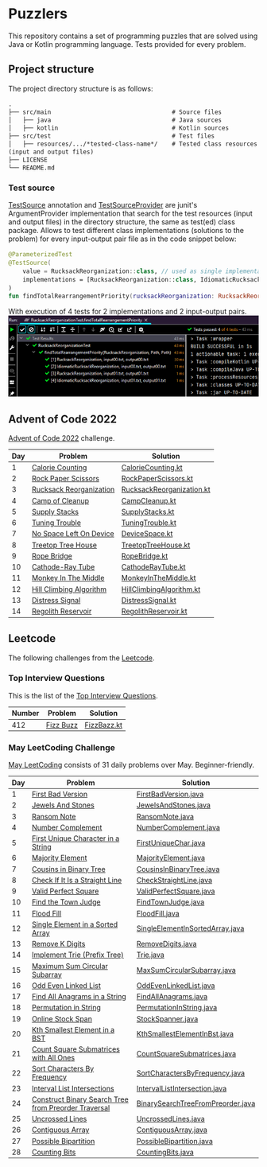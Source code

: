 # Puzzlers

This repository contains a set of programming puzzles that are solved using Java or Kotlin programming language.
Tests provided for every problem.

## Project structure

The project directory structure is as follows:

    .
    ├── src/main                                  # Source files
    │   ├── java                                  # Java sources
    │   ├── kotlin                                # Kotlin sources
    ├── src/test                                  # Test files
    │   ├── resources/.../*tested-class-name*/    # Tested class resources (input and output files)
    ├── LICENSE
    └── README.md

### Test source

[TestSource](src/test/java/io/github/chizganov/puzzlers/util/TestSource.java) annotation and
[TestSourceProvider](src/test/java/io/github/chizganov/puzzlers/util/TestSourceProvider.java) are junit's
ArgumentProvider implementation
that search for the test resources (input and output files) in the directory structure, the same as test(ed) class
package.
Allows to test different class implementations (solutions to the problem) for every input-output pair file as in the
code snippet below:

```kotlin
@ParameterizedTest
@TestSource(
    value = RucksackReorganization::class, // used as single implementation if no custom implementations provided.
    implementations = [RucksackReorganization::class, IdiomaticRucksackReorganization::class]
)
fun findTotalRearrangementPriority(rucksackReorganization: RucksackReorganization, input: Path, output: Path)
```

With execution of 4 tests for 2 implementations and 2 input-output pairs.
![test-results.png](doc/test-results.png)

## Advent of Code 2022

[Advent of Code 2022](https://adventofcode.com/2022) challenge.

| Day | Problem                                                         | Solution                                                                                                                   |
|-----|-----------------------------------------------------------------|----------------------------------------------------------------------------------------------------------------------------|
| 1   | [Calorie Counting](https://adventofcode.com/2022/day/1)         | [CalorieCounting.kt](src/main/kotlin/io/github/chizganov/puzzlers/adventofcode/twentytwo/CalorieCounting.kt)               |
| 2   | [Rock Paper Scissors](https://adventofcode.com/2022/day/2)      | [RockPaperScissors.kt](src/main/kotlin/io/github/chizganov/puzzlers/adventofcode/twentytwo/RockPaperScissors.kt)           |
| 3   | [Rucksack Reorganization](https://adventofcode.com/2022/day/3)  | [RucksackReorganization.kt](src/main/kotlin/io/github/chizganov/puzzlers/adventofcode/twentytwo/RucksackReorganization.kt) |
| 4   | [Camp of Cleanup](https://adventofcode.com/2022/day/4)          | [CampCleanup.kt](src/main/kotlin/io/github/chizganov/puzzlers/adventofcode/twentytwo/CampCleanup.kt)                       |
| 5   | [Supply Stacks](https://adventofcode.com/2022/day/5)            | [SupplyStacks.kt](src/main/kotlin/io/github/chizganov/puzzlers/adventofcode/twentytwo/SupplyStacks.kt)                     |
| 6   | [Tuning Trouble](https://adventofcode.com/2022/day/6)           | [TuningTrouble.kt](src/main/kotlin/io/github/chizganov/puzzlers/adventofcode/twentytwo/TuningTrouble.kt)                   |
| 7   | [No Space Left On Device](https://adventofcode.com/2022/day/7)  | [DeviceSpace.kt](src/main/kotlin/io/github/chizganov/puzzlers/adventofcode/twentytwo/DeviceSpace.kt)                       |
| 8   | [Treetop Tree House](https://adventofcode.com/2022/day/8)       | [TreetopTreeHouse.kt](src/main/kotlin/io/github/chizganov/puzzlers/adventofcode/twentytwo/TreetopTreeHouse.kt)             |
| 9   | [Rope Bridge](https://adventofcode.com/2022/day/9)              | [RopeBridge.kt](src/main/kotlin/io/github/chizganov/puzzlers/adventofcode/twentytwo/RopeBridge.kt)                         |
| 10  | [Cathode-Ray Tube](https://adventofcode.com/2022/day/10)        | [CathodeRayTube.kt](src/main/kotlin/io/github/chizganov/puzzlers/adventofcode/twentytwo/CathodeRayTube.kt)                 |
| 11  | [Monkey In The Middle](https://adventofcode.com/2022/day/11)    | [MonkeyInTheMiddle.kt](src/main/kotlin/io/github/chizganov/puzzlers/adventofcode/twentytwo/MonkeyInTheMiddle.kt)           |
| 12  | [Hill Climbing Algorithm](https://adventofcode.com/2022/day/12) | [HillClimbingAlgorithm.kt](src/main/kotlin/io/github/chizganov/puzzlers/adventofcode/twentytwo/HillClimbingAlgorithm.kt)   |
| 13  | [Distress Signal](https://adventofcode.com/2022/day/13)         | [DistressSignal.kt](src/main/kotlin/io/github/chizganov/puzzlers/adventofcode/twentytwo/DistressSignal.kt)                 |
| 14  | [Regolith Reservoir](https://adventofcode.com/2022/day/14)      | [RegolithReservoir.kt](src/main/kotlin/io/github/chizganov/puzzlers/adventofcode/twentytwo/RegolithReservoir.kt)           |

## Leetcode

The following challenges from the [Leetcode](https://leetcode.com/).

### Top Interview Questions

This is the list of the [Top Interview Questions](https://leetcode.com/problemset/all/?listId=wpwgkgt&page=1).

| Number | Problem                                               | Solution                                                                         |
|--------|-------------------------------------------------------|----------------------------------------------------------------------------------|
| 412    | [Fizz Buzz](https://leetcode.com/problems/fizz-buzz/) | [FizzBazz.kt](src/main/kotlin/io/github/chizganov/puzzlers/leetcode/FizzBuzz.kt) |

### May LeetCoding Challenge

[May LeetCoding](https://leetcode.com/explore/featured/card/may-leetcoding-challenge/) consists of 31 daily problems
over May. Beginner-friendly.

| Day | Problem                                                                                                                                                         | Solution                                                                                                                             |
|-----|-----------------------------------------------------------------------------------------------------------------------------------------------------------------|--------------------------------------------------------------------------------------------------------------------------------------|
| 1   | [First Bad Version](https://leetcode.com/explore/featured/card/may-leetcoding-challenge/534/week-1-may-1st-may-7th/3316/)                                       | [FirstBadVersion.java](src/main/java/io/github/chizganov/puzzlers/leetcode/may/FirstBadVersion.java)                                 |
| 2   | [Jewels And Stones](https://leetcode.com/explore/featured/card/may-leetcoding-challenge/534/week-1-may-1st-may-7th/3317/)                                       | [JewelsAndStones.java](src/main/java/io/github/chizganov/puzzlers/leetcode/may/JewelsAndStones.java)                                 |
| 3   | [Ransom Note](https://leetcode.com/explore/featured/card/may-leetcoding-challenge/534/week-1-may-1st-may-7th/3318/)                                             | [RansomNote.java](src/main/java/io/github/chizganov/puzzlers/leetcode/may/RansomNote.java)                                           |
| 4   | [Number Complement](https://leetcode.com/explore/featured/card/may-leetcoding-challenge/534/week-1-may-1st-may-7th/3319/)                                       | [NumberComplement.java](src/main/java/io/github/chizganov/puzzlers/leetcode/may/NumberComplement.java)                               |
| 5   | [First Unique Character in a String](https://leetcode.com/explore/featured/card/may-leetcoding-challenge/534/week-1-may-1st-may-7th/3320/)                      | [FirstUniqueChar.java](src/main/java/io/github/chizganov/puzzlers/leetcode/may/FirstUniqueChar.java)                                 |
| 6   | [Majority Element](https://leetcode.com/explore/featured/card/may-leetcoding-challenge/534/week-1-may-1st-may-7th/3321/)                                        | [MajorityElement.java](src/main/java/io/github/chizganov/puzzlers/leetcode/may/MajorityElement.java)                                 |
| 7   | [Cousins in Binary Tree](https://leetcode.com/explore/featured/card/may-leetcoding-challenge/534/week-1-may-1st-may-7th/3322/)                                  | [CousinsInBinaryTree.java](src/main/java/io/github/chizganov/puzzlers/leetcode/may/CousinsInBinaryTree.java)                         |
| 8   | [Check If It Is a Straight Line](https://leetcode.com/explore/featured/card/may-leetcoding-challenge/535/week-2-may-8th-may-14th/3323/)                         | [CheckStraightLine.java](src/main/java/io/github/chizganov/puzzlers/leetcode/may/CheckStraightLine.java)                             |
| 9   | [Valid Perfect Square](https://leetcode.com/explore/featured/card/may-leetcoding-challenge/535/week-2-may-8th-may-14th/3324/)                                   | [ValidPerfectSquare.java](src/main/java/io/github/chizganov/puzzlers/leetcode/may/ValidPerfectSquare.java)                           |
| 10  | [Find the Town Judge](https://leetcode.com/explore/challenge/card/may-leetcoding-challenge/535/week-2-may-8th-may-14th/3325/)                                   | [FindTownJudge.java](src/main/java/io/github/chizganov/puzzlers/leetcode/may/FindTownJudge.java)                                     |
| 11  | [Flood Fill](https://leetcode.com/explore/challenge/card/may-leetcoding-challenge/535/week-2-may-8th-may-14th/3326/)                                            | [FloodFill.java](src/main/java/io/github/chizganov/puzzlers/leetcode/may/FloodFill.java)                                             |
| 12  | [Single Element in a Sorted Array](https://leetcode.com/explore/challenge/card/may-leetcoding-challenge/535/week-2-may-8th-may-14th/3327/)                      | [SingleElementInSortedArray.java](src/main/java/io/github/chizganov/puzzlers/leetcode/may/SingleElementInSortedArray.java)           |
| 13  | [Remove K Digits](https://leetcode.com/explore/challenge/card/may-leetcoding-challenge/535/week-2-may-8th-may-14th/3328/)                                       | [RemoveDigits.java](src/main/java/io/github/chizganov/puzzlers/leetcode/may/RemoveDigits.java)                                       |
| 14  | [Implement Trie (Prefix Tree)](https://leetcode.com/explore/challenge/card/may-leetcoding-challenge/535/week-2-may-8th-may-14th/3329/)                          | [Trie.java](src/main/java/io/github/chizganov/puzzlers/leetcode/may/Trie.java)                                                       |
| 15  | [Maximum Sum Circular Subarray](https://leetcode.com/explore/challenge/card/may-leetcoding-challenge/536/week-3-may-15th-may-21st/3330/)                        | [MaxSumCircularSubarray.java](src/main/java/io/github/chizganov/puzzlers/leetcode/may/MaxSumCircularSubarray.java)                   |
| 16  | [Odd Even Linked List](https://leetcode.com/explore/challenge/card/may-leetcoding-challenge/536/week-3-may-15th-may-21st/3331/)                                 | [OddEvenLinkedList.java](src/main/java/io/github/chizganov/puzzlers/leetcode/may/OddEvenLinkedList.java)                             |
| 17  | [Find All Anagrams in a String](https://leetcode.com/explore/challenge/card/may-leetcoding-challenge/536/week-3-may-15th-may-21st/3332/)                        | [FindAllAnagrams.java](src/main/java/io/github/chizganov/puzzlers/leetcode/may/FindAllAnagrams.java)                                 |
| 18  | [Permutation in String](https://leetcode.com/explore/challenge/card/may-leetcoding-challenge/536/week-3-may-15th-may-21st/3333/)                                | [PermutationInString.java](src/main/java/io/github/chizganov/puzzlers/leetcode/may/PermutationInString.java)                         |
| 19  | [Online Stock Span](https://leetcode.com/explore/challenge/card/may-leetcoding-challenge/536/week-3-may-15th-may-21st/3334/)                                    | [StockSpanner.java](src/main/java/io/github/chizganov/puzzlers/leetcode/may/StockSpanner.java)                                       |
| 20  | [Kth Smallest Element in a BST](https://leetcode.com/explore/challenge/card/may-leetcoding-challenge/536/week-3-may-15th-may-21st/3335/)                        | [KthSmallestElementInBst.java](src/main/java/io/github/chizganov/puzzlers/leetcode/may/KthSmallestElementInBst.java)                 |
| 21  | [Count Square Submatrices with All Ones](https://leetcode.com/explore/challenge/card/may-leetcoding-challenge/536/week-3-may-15th-may-21st/3336/)               | [CountSquareSubmatrices.java](src/main/java/io/github/chizganov/puzzlers/leetcode/may/CountSquareSubmatrices.java)                   |
| 22  | [Sort Characters By Frequency](https://leetcode.com/explore/challenge/card/may-leetcoding-challenge/537/week-4-may-22nd-may-28th/3337/)                         | [SortCharactersByFrequency.java](src/main/java/io/github/chizganov/puzzlers/leetcode/may/SortCharactersByFrequency.java)             |
| 23  | [Interval List Intersections](https://leetcode.com/explore/challenge/card/may-leetcoding-challenge/537/week-4-may-22nd-may-28th/3338/)                          | [IntervalListIntersection.java](src/main/java/io/github/chizganov/puzzlers/leetcode/may/IntervalListIntersection.java)               |
| 24  | [Construct Binary Search Tree from Preorder Traversal](https://leetcode.com/explore/challenge/card/may-leetcoding-challenge/537/week-4-may-22nd-may-28th/3339/) | [BinarySearchTreeFromPreorder.java](src/main/java/io/github/chizganov/puzzlers/leetcode/thirtyday/BinarySearchTreeFromPreorder.java) |
| 25  | [Uncrossed Lines](https://leetcode.com/explore/challenge/card/may-leetcoding-challenge/537/week-4-may-22nd-may-28th/3340/)                                      | [UncrossedLines.java](src/main/java/io/github/chizganov/puzzlers/leetcode/may/UncrossedLines.java)                                   |
| 26  | [Contiguous Array](https://leetcode.com/explore/challenge/card/may-leetcoding-challenge/537/week-4-may-22nd-may-28th/3341/)                                     | [ContiguousArray.java](src/main/java/io/github/chizganov/puzzlers/leetcode/may/ContiguousArray.java)                                 |
| 27  | [Possible Bipartition](https://leetcode.com/explore/challenge/card/may-leetcoding-challenge/537/week-4-may-22nd-may-28th/3342/)                                 | [PossibleBipartition.java](src/main/java/io/github/chizganov/puzzlers/leetcode/may/PossibleBipartition.java)                         |
| 28  | [Counting Bits](https://leetcode.com/explore/challenge/card/may-leetcoding-challenge/537/week-4-may-22nd-may-28th/3343/)                                        | [CountingBits.java](src/main/java/io/github/chizganov/puzzlers/leetcode/may/CountingBits.java)                                       |
